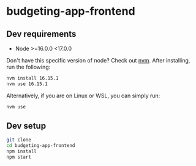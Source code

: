 # budgeting-app-frontend

## Dev requirements
- Node >=16.0.0 <17.0.0

Don't have this specific version of node? Check out [nvm](https://github.com/coreybutler/nvm-windows#installation--upgrades). After installing, run the following:

```sh
nvm install 16.15.1
nvm use 16.15.1
```

Alternatively, if you are on Linux or WSL, you can simply run:

```sh
nvm use
```

## Dev setup

```sh
git clone
cd budgeting-app-frontend
npm install
npm start
```
